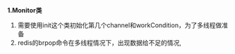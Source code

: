 **1.Monitor类**

1. 需要使用init这个类初始化第几个channel和workCondition，为了多线程做准备
2. redis的brpop命令在多线程情况下，出现数据给不足的情况,